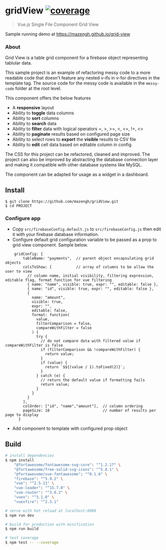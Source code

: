 # gridView [![coverage](https://badgen.net/codecov/c/github/mazengh/gridView)](https://codecov.io/gh/mazengh/gridView)

> Vue.js Single File Component Grid View

Sample running demo at https://mazengh.github.io/grid-view

### About

Grid View is a table grid component for a firebase object representing tablular data.

This sample project is an example of refactoring messy code to a more readable code that doesn't
feature any nested v-ifs in v-for directives in the template tag. The source code for the messy code
is available in the `messy-code` folder at the root level.

This component offers the below features

- A **responsive** layout
- Ability to **toggle** data columns
- Ability to **sort** columns
- Ability to **search** data
- Ability to **filter** data with logical operators =, >, >=, <, <=, !=, <>
- Ability to **paginate** results based on configured page size
- Ability to select rows to **export** the **visible** results to CSV file
- Ability to **edit** cell data based on editable column in config

The CSS for this project can be refactored, cleaned and improved. The project can also be improved
by abstracting the database connection layer and making it compatible with other database systems
like MySQL.

The component can be adapted for usage as a widget in a dashboard.

## Install

    $ git clone https://github.com/mazengh/gridView.git
    $ cd PROJECT

### Configure app

- Copy `src/firebaseConfig.default.js` to `src/firebaseConfig.js` then edit it with your firebase
  database information.
- Configure default grid configuration variable to be passed as a prop to grid view component.
  Sample below.

```
    gridConfig: {
        tableName: "payments",  // parent object encapsulating grid objects
        colsToShow: [           // array of columns to be allow the user to view
          // column name, initial visibility, filtering expression, editable flag, format function for vue filtering
          { name: "name", visible: true, expr: "", editable: false },
          { name: "id", visible: true, expr: "", editable: false },
          {
            name: "amount",
            visible: true,
            expr: "",
            editable: false,
            format: function(
              value,
              filterComparison = false,
              compareWithFilter = false
            ) {
              try {
                // do not compare data with filtered value if compareWithFilter is false
                if (filterComparison && !compareWithFilter) {
                  return value;
                }
                if (value) {
                  return `$${(value / 1).toFixed(2)}`;
                }
              } catch (e) {
                // return the default value if formatting fails
                return value;
              }
            }
          }
        ],
        colOrder: ["id", "name","amount"],  // column ordering
        pageSize: 10                        // number of results per page to display
      }
```

- Add component to template with configured prop object

## Build

```bash
# install dependencies
$ npm install
    "@fortawesome/fontawesome-svg-core": "^1.2.17" \
    "@fortawesome/free-solid-svg-icons": "^5.8.1" \
    "@fortawesome/vue-fontawesome": "^0.1.6" \
    "firebase": "^5.9.2" \
    "vue": "^2.5.11" \
    "vue-loader": "^15.7.0" \
    "vue-router": "^3.0.2" \
    "vuex": "^3.1.0" \
    "vuexfire": "^2.3.1"

# serve with hot reload at localhost:8080
$ npm run dev

# build for production with minification
$ npm run build

# test coverage
$ npm test -- --coverage
```

